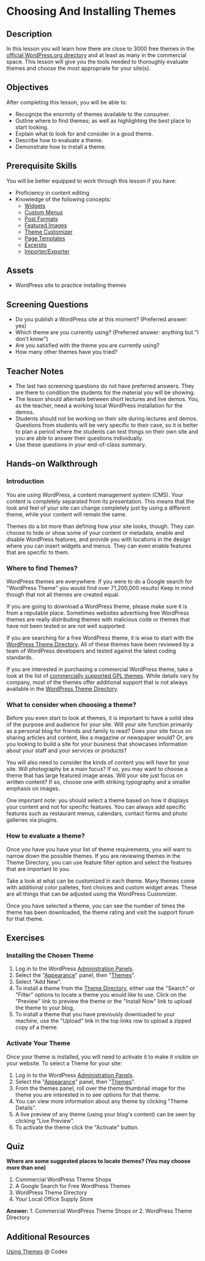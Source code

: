 # Choosing And Installing Themes

## Description

In this lesson you will learn how there are close to 3000 free themes in the [official WordPress.org directory](https://wordpress.org/themes/) and at least as many in the commercial space. This lesson will give you the tools needed to thoroughly evaluate themes and choose the most appropriate for your site(s).

## Objectives

After completing this lesson, you will be able to:

*   Recognize the enormity of themes available to the consumer.
*   Outline where to find themes; as well as highlighting the best place to start looking.
*   Explain what to look for and consider in a good theme.
*   Describe how to evaluate a theme.
*   Demonstrate how to install a theme.

## Prerequisite Skills

You will be better equipped to work through this lesson if you have:

*   Proficiency in content editing
*   Knowledge of the following concepts:
    *   [Widgets](https://make.wordpress.org/training/handbook/user-lessons/managing-widgets/)
    *   [Custom Menus](https://en.support.wordpress.com/menus/)
    *   [Post Formats](https://make.wordpress.org/training/handbook/theme-school/post-formats/)
    *   [Featured Images](https://en.support.wordpress.com/featured-images/)
    *   [Theme Customizer](https://make.wordpress.org/training/handbook/user-lessons/theme-customizer/)
    *   [Page Templates](https://developer.wordpress.org/themes/template-files-section/page-template-files/page-templates/)
    *   [Excerpts](https://codex.wordpress.org/Excerpt)
    *   [Importer/Exporter](https://wordpress.org/plugins/widget-importer-exporter/)

## Assets

*   WordPress site to practice installing themes

## Screening Questions

*   Do you publish a WordPress site at this moment? (Preferred answer: yes)
*   Which theme are you currently using? (Preferred answer: anything but "I don't know")
*   Are you satisfied with the theme you are currently using?
*   How many other themes have you tried?

## Teacher Notes

*   The last two screening questions do not have preferred answers. They are there to condition the students for the material you will be showing.
*   The lesson should alternate between short lectures and live demos. You, as the teacher, need a working local WordPress installation for the demos.
*   Students should not be working on their site during lectures and demos. Questions from students will be very specific to their case, so it is better to plan a period where the students can test things on their own site and you are able to answer their questions individually.
*   Use these questions in your end-of-class summary.

## Hands-on Walkthrough

### Introduction

You are using WordPress, a content management system (CMS). Your content is completely separated from its presentation. This means that the look and feel of your site can change completely just by using a different theme, while your content will remain the same. 

Themes do a lot more than defining how your site looks, though. They can choose to hide or show some of your content or metadata, enable and disable WordPress features, and provide you with locations in the design where you can insert widgets and menus. They can even enable features that are specific to them.

### Where to find Themes?

WordPress themes are everywhere. If you were to do a Google search for "WordPress Theme" you would find over 71,200,000 results! Keep in mind though that not all themes are created equal. 

If you are going to download a WordPress theme, please make sure it is from a reputable place. Sometimes websites advertising free WordPress themes are really distributing themes with malicious code or themes that have not been tested or are not well supported. 

If you are searching for a free WordPress theme, it is wise to start with the [WordPress Theme Directory](https://wordpress.org/themes/). All of these themes have been reviewed by a team of WordPress developers and tested against the latest coding standards. 

If you are interested in purchasing a commercial WordPress theme, take a look at the list of [commercially supported GPL themes](https://wordpress.org/themes/commercial/). While details vary by company, most of the themes offer additional support that is not always available in the [WordPress Theme Directory](https://wordpress.org/themes/).

### What to consider when choosing a theme?

Before you even start to look at themes, it is important to have a solid idea of the purpose and audience for your site. Will your site function primarily as a personal blog for friends and family to read? Does your site focus on sharing articles and content, like a magazine or newspaper would? Or, are you looking to build a site for your business that showcases information about your staff and your services or products? 

You will also need to consider the kinds of content you will have for your site. Will photography be a main focus? If so, you may want to choose a theme that has large featured image areas. Will your site just focus on written content? If so, choose one with striking typography and a smaller emphasis on images. 

One important note: you should select a theme based on how it displays your content and not for specific features. You can always add specific features such as restaurant menus, calendars, contact forms and photo galleries via plugins.

### How to evaluate a theme?

Once you have you have your list of theme requirements, you will want to narrow down the possible themes. If you are reviewing themes in the Theme Directory, you can use feature filter option and select the features that are important to you. 

Take a look at what can be customized in each theme. Many themes come with additional color palletes, font choices and custom widget areas. These are all things that can be adjusted using the WordPress Customizer. 

Once you have selected a theme, you can see the number of times the theme has been downloaded, the theme rating and visit the support forum for that theme.

## Exercises

### Installing the Chosen Theme

1.  Log in to the WordPress [Administration Panels](https://codex.wordpress.org/Administration_Panels "Administration Panels").
2.  Select the "[Appearance](https://codex.wordpress.org/Administration_Panels#Appearance_-_Change_the_Look_of_your_Blog "Administration Panels")" panel, then "[Themes](https://codex.wordpress.org/Administration_Panels#Themes "Administration Panels")".
3.  Select "Add New".
4.  To install a theme from the [Theme Directory](https://wordpress.org/themes/), either use the "Search" or "Filter" options to locate a theme you would like to use. Click on the "Preview" link to preview the theme or the "Install Now" link to upload the theme to your blog,
5.  To install a theme that you have previously downloaded to your machine, use the "Upload" link in the top links row to upload a zipped copy of a theme.

### Activate Your Theme

Once your theme is installed, you will need to activate it to make it visible on your website. To select a Theme for your site:

1.  Log in to the WordPress [Administration Panels](https://codex.wordpress.org/Administration_Panels "Administration Panels").
2.  Select the "[Appearance](https://codex.wordpress.org/Administration_Panels#Appearance_-_Change_the_Look_of_your_Blog "Administration Panels")" panel, then "[Themes](https://codex.wordpress.org/Administration_Panels#Themes "Administration Panels")".
3.  From the themes panel, roll over the theme thumbnail image for the theme you are interested in to see options for that theme.
4.  You can view more information about any theme by clicking "Theme Details".
5.  A live preview of any theme (using your blog's content) can be seen by clicking "Live Preview".
6.  To activate the theme click the "Activate" button.

## Quiz

**Where are some suggested places to locate themes? (You may choose more than one)**

1.  Commercial WordPress Theme Shops
2.  A Google Search for Free WordPress Themes
3.  WordPress Theme Directory
4.  Your Local Office Supply Store

**Answer:** 1\. Commercial WordPress Theme Shops or 2\. WordPress Theme Directory

## Additional Resources

[Using Themes](https://codex.wordpress.org/Using_Themes) @ Codex
